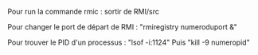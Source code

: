 Pour run la commande rmic : sortir de RMI/src

Pour changer le port de départ de RMI : "rmiregistry numeroduport &"

Pour trouver le PID d'un processus : "lsof -i:1124"
Puis "kill -9 numeropid"
